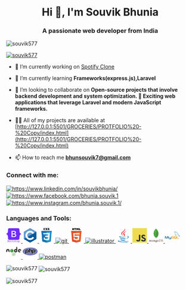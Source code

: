 <h1 align="center">Hi 👋, I'm Souvik Bhunia</h1>
<h3 align="center">A passionate web developer from India</h3>

<p align="left"> <img src="https://komarev.com/ghpvc/?username=souvik577&label=Profile%20views&color=0e75b6&style=flat" alt="souvik577" /> </p>

<p align="left"> <a href="https://github.com/ryo-ma/github-profile-trophy"><img src="https://github-profile-trophy.vercel.app/?username=souvik577" alt="souvik577" /></a> </p>

- 🔭 I’m currently working on [Spotify Clone](http://127.0.0.1:5501/GROCERIES/Calculator/TIC-TAC-TOE/Registration%20From/Wheather%20App/SalesForce%20UI/SPOTIFY/index.html)

- 🌱 I’m currently learning **Frameworks(express.js),Laravel**

- 👯 I’m looking to collaborate on **Open-source projects that involve backend development and system optimization. 🤝 Exciting web applications that leverage Laravel and modern JavaScript frameworks.**

- 👨‍💻 All of my projects are available at [http://127.0.0.1:5501/GROCERIES/PROTFOLIO%20-%20Copy/index.html](http://127.0.0.1:5501/GROCERIES/PROTFOLIO%20-%20Copy/index.html)

- 📫 How to reach me **bhunsouvik7@gmail.com**

<h3 align="left">Connect with me:</h3>
<p align="left">
<a href="https://linkedin.com/in/https://www.linkedin.com/in/souvikbhunia/" target="blank"><img align="center" src="https://raw.githubusercontent.com/rahuldkjain/github-profile-readme-generator/master/src/images/icons/Social/linked-in-alt.svg" alt="https://www.linkedin.com/in/souvikbhunia/" height="30" width="40" /></a>
<a href="https://fb.com/https://www.facebook.com/bhunia.souvik.1" target="blank"><img align="center" src="https://raw.githubusercontent.com/rahuldkjain/github-profile-readme-generator/master/src/images/icons/Social/facebook.svg" alt="https://www.facebook.com/bhunia.souvik.1" height="30" width="40" /></a>
<a href="https://instagram.com/https://www.instagram.com/bhunia.souvik.1/" target="blank"><img align="center" src="https://raw.githubusercontent.com/rahuldkjain/github-profile-readme-generator/master/src/images/icons/Social/instagram.svg" alt="https://www.instagram.com/bhunia.souvik.1/" height="30" width="40" /></a>
</p>

<h3 align="left">Languages and Tools:</h3>
<p align="left"> <a href="https://getbootstrap.com" target="_blank" rel="noreferrer"> <img src="https://raw.githubusercontent.com/devicons/devicon/master/icons/bootstrap/bootstrap-plain-wordmark.svg" alt="bootstrap" width="40" height="40"/> </a> <a href="https://www.cprogramming.com/" target="_blank" rel="noreferrer"> <img src="https://raw.githubusercontent.com/devicons/devicon/master/icons/c/c-original.svg" alt="c" width="40" height="40"/> </a> <a href="https://www.w3schools.com/css/" target="_blank" rel="noreferrer"> <img src="https://raw.githubusercontent.com/devicons/devicon/master/icons/css3/css3-original-wordmark.svg" alt="css3" width="40" height="40"/> </a> <a href="https://git-scm.com/" target="_blank" rel="noreferrer"> <img src="https://www.vectorlogo.zone/logos/git-scm/git-scm-icon.svg" alt="git" width="40" height="40"/> </a> <a href="https://www.w3.org/html/" target="_blank" rel="noreferrer"> <img src="https://raw.githubusercontent.com/devicons/devicon/master/icons/html5/html5-original-wordmark.svg" alt="html5" width="40" height="40"/> </a> <a href="https://www.adobe.com/in/products/illustrator.html" target="_blank" rel="noreferrer"> <img src="https://www.vectorlogo.zone/logos/adobe_illustrator/adobe_illustrator-icon.svg" alt="illustrator" width="40" height="40"/> </a> <a href="https://www.java.com" target="_blank" rel="noreferrer"> <img src="https://raw.githubusercontent.com/devicons/devicon/master/icons/java/java-original.svg" alt="java" width="40" height="40"/> </a> <a href="https://developer.mozilla.org/en-US/docs/Web/JavaScript" target="_blank" rel="noreferrer"> <img src="https://raw.githubusercontent.com/devicons/devicon/master/icons/javascript/javascript-original.svg" alt="javascript" width="40" height="40"/> </a> <a href="https://www.mongodb.com/" target="_blank" rel="noreferrer"> <img src="https://raw.githubusercontent.com/devicons/devicon/master/icons/mongodb/mongodb-original-wordmark.svg" alt="mongodb" width="40" height="40"/> </a> <a href="https://www.mysql.com/" target="_blank" rel="noreferrer"> <img src="https://raw.githubusercontent.com/devicons/devicon/master/icons/mysql/mysql-original-wordmark.svg" alt="mysql" width="40" height="40"/> </a> <a href="https://nodejs.org" target="_blank" rel="noreferrer"> <img src="https://raw.githubusercontent.com/devicons/devicon/master/icons/nodejs/nodejs-original-wordmark.svg" alt="nodejs" width="40" height="40"/> </a> <a href="https://www.php.net" target="_blank" rel="noreferrer"> <img src="https://raw.githubusercontent.com/devicons/devicon/master/icons/php/php-original.svg" alt="php" width="40" height="40"/> </a> <a href="https://postman.com" target="_blank" rel="noreferrer"> <img src="https://www.vectorlogo.zone/logos/getpostman/getpostman-icon.svg" alt="postman" width="40" height="40"/> </a> </p>

<p><img align="left" src="https://github-readme-stats.vercel.app/api/top-langs?username=souvik577&show_icons=true&locale=en&layout=compact" alt="souvik577" /></p>

<p>&nbsp;<img align="center" src="https://github-readme-stats.vercel.app/api?username=souvik577&show_icons=true&locale=en" alt="souvik577" /></p>

<p><img align="center" src="https://github-readme-streak-stats.herokuapp.com/?user=souvik577&" alt="souvik577" /></p>
